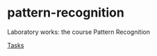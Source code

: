pattern-recognition
===================

Laboratory works: the course Pattern Recognition

[Tasks](http://seismo.poi.dvo.ru/stud/Pattern_Recognition/)

